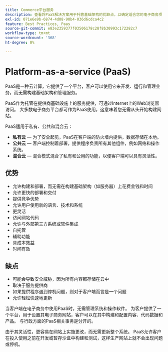 ```yaml
---
title: Commerce平台服务
description: 查看将PaaS解决方案用于托管基础架构的优缺点，以确定适合您的电子商务项目的内容。
exl-id: 071e6e9b-6874-4d08-90b4-036d6cdca4c2
feature: Best Practices, Paas
source-git-commit: e83e2359377f03506178c28f8b30993c172282c7
workflow-type: tm+mt
source-wordcount: '368'
ht-degree: 0%

---
```


# Platform-as-a-service (PaaS)

PaaS是一种云计算，它提供了一个平台，客户可以使用它来开发、运行和管理业务，而无需构建基础架构和管理服务。

PaaS作为托管在提供商基础设施上的服务提供，可通过Internet上的Web浏览器访问。 大多数电子商务平台都可作为PaaS使用，这意味着您无需从头开始构建网站。

PaaS适用于私有、公共和混合云：

- **私有云** — 为了安全起见，PaaS在客户端的防火墙内提供，数据存储在本地。
- **公共云** — 客户端控制着部署，提供程序负责所有其他组件，例如网络和操作系统。
- **混合云** — 混合模式混合了私有和公用的功能，以便客户端可以具有灵活性。

## 优势

- 允许构建和部署，而无需在构建基础架构（如服务器）上花费金钱和时间
- 允许更快的部署和交付
- 提供竞争优势
- 允许用户使用新的语言、技术和系统
- 更灵活
- 访问网站代码
- 允许与外部第三方系统或软件集成
- 自托管
- 辅助功能
- 具成本效益
- 时间有效

## 缺点

- 可能会导致安全威胁，因为所有内容都存储在云中
- 取决于服务提供商
- 如果提供程序遇到停机问题，则对于客户端而言是一个问题
- 允许轻松快速地更新

当客户端在电子商务中使用PaaS时，无需管理系统和操作软件。 为客户提供了一个平台，用于设置其电子商务网站，客户可以在其中构建和配置内容、代码数据和产品。 与行政方面的PaaS相关事务是分开的。

由于其灵活性，更容易在网站上实施更改，而无需更新整个系统。 PaaS允许客户在投入使用之前在开发或暂存沙盒中构建和测试，这样生产网站上就不会出现问题或停机。
